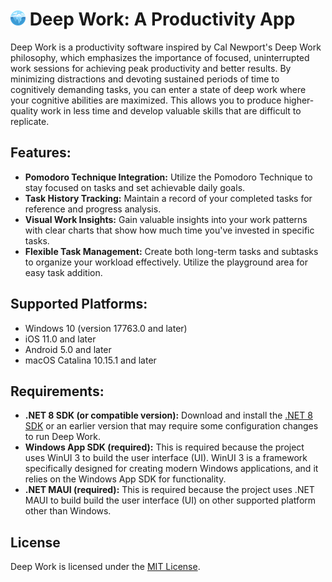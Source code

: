 # ![icon](https://github.com/MI-Thierry/Deep-Work/blob/main/DeepWork/Assets/Square44x44Logo.altform-lightunplated_targetsize-24.png) Deep Work: A Productivity App

Deep Work is a productivity software inspired by Cal Newport's Deep Work philosophy, which emphasizes the importance of focused, uninterrupted work sessions for achieving peak productivity and better results. By minimizing distractions and devoting sustained periods of time to cognitively demanding tasks, you can enter a state of deep work where your cognitive abilities are maximized. This allows you to produce higher-quality work in less time and develop valuable skills that are difficult to replicate.

## Features:

- **Pomodoro Technique Integration:** Utilize the Pomodoro Technique to stay focused on tasks and set achievable daily goals.
- **Task History Tracking:** Maintain a record of your completed tasks for reference and progress analysis.
- **Visual Work Insights:** Gain valuable insights into your work patterns with clear charts that show how much time you've invested in specific tasks.
- **Flexible Task Management:** Create both long-term tasks and subtasks to organize your workload effectively. Utilize the playground area for easy task addition.
## Supported Platforms:

- Windows 10 (version 17763.0 and later)
- iOS 11.0 and later
- Android 5.0 and later
- macOS Catalina 10.15.1 and later
## Requirements:

- **.NET 8 SDK (or compatible version):** Download and install the [.NET 8 SDK](https://dotnet.microsoft.com/en-us/download) or an earlier version that may require some configuration changes to run Deep Work.
- **Windows App SDK (required):** This is required because the project uses WinUI 3 to build the user interface (UI). WinUI 3 is a framework specifically designed for creating modern Windows applications, and it relies on the Windows App SDK for functionality.
- **.NET MAUI (required):** This is required because the project uses .NET MAUI to build build the user interface (UI) on other supported platform other than Windows.
## License

Deep Work is licensed under the [MIT License](https://github.com/MI-Thierry/Deep-Work/blob/main/LICENSE).
